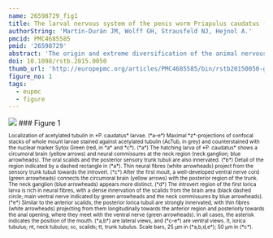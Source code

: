 ```yaml
---
name: 26598729_fig1
title: The larval nervous system of the penis worm Priapulus caudatus (Ecdysozoa).
authorString: 'Martín-Durán JM, Wolff GH, Strausfeld NJ, Hejnol A.'
pmcid: PMC4685585
pmid: '26598729'
abstract: 'The origin and extreme diversification of the animal nervous system is a central question in biology. While most of the attention has traditionally been paid to those lineages with highly elaborated nervous systems (e.g. arthropods, vertebrates, annelids), only the study of the vast animal diversity can deliver a comprehensive view of the evolutionary history of this organ system. In this regard, the phylogenetic position and apparently conservative molecular, morphological and embryological features of priapulid worms (Priapulida) place this animal lineage as a key to understanding the evolution of the Ecdysozoa (i.e. arthropods and nematodes). In this study, we characterize the nervous system of the hatching larva and first lorica larva of the priapulid worm Priapulus caudatus by immunolabelling against acetylated and tyrosinated tubulin, pCaMKII, serotonin and FMRFamide. Our results show that a circumoral brain and an unpaired ventral nerve with a caudal ganglion characterize the central nervous system of hatching embryos. After the first moult, the larva attains some adult features: a neck ganglion, an introvert plexus, and conspicuous secondary longitudinal neurites. Our study delivers a neuroanatomical framework for future embryological studies in priapulid worms, and helps illuminate the course of nervous system evolution in the Ecdysozoa.'
doi: 10.1098/rstb.2015.0050
thumb_url: 'http://europepmc.org/articles/PMC4685585/bin/rstb20150050-g1.gif'
figure_no: 1
tags:
  - eupmc
  - figure
---
```

<img src='http://europepmc.org/articles/PMC4685585/bin/rstb20150050-g1.jpg' style='max-height: 300px'>
### Figure 1
<p style='font-size: 10px;'>Localization of acetylated tubulin in *P. caudatus* larvae. (*a–e*) Maximal *z*-projections of confocal stacks of whole mount larvae stained against acetylated tubulin (AcTub, in grey) and counterstained with the nuclear marker Sytox Green (red, in *a* and *c*). (*a*) The hatching larva of *P. caudatus* shows a circumoral brain (yellow arrows) and neural commissures at the neck region (neck ganglion; blue arrowheads). The oral scalids and the posterior sensory trunk tubuli are also innervated. (*b*) Detail of the region indicated by a dashed rectangle in (*a*). Thin neural fibres (white arrowheads) project from the sensory trunk tubuli towards the introvert. (*c*) After the first moult, a well-developed ventral nerve cord (green arrowheads) connects the circumoral brain (yellow arrows) with the posterior region of the trunk. The neck ganglion (blue arrowheads) appears more distinct. (*d*) The introvert region of the first lorica larva is rich in neural fibres, with a dense innervation of the scalids from the brain area (black dashed circle; main ventral nerve indicated by green arrowheads and the neck commissures by blue arrowheads). (*e*) Similar to the anterior scalids, the posterior lorica tubuli are strongly innervated, with thin fibres (white arrowheads) projecting from them longitudinally towards the anterior region and posteriorly towards the anal opening, where they meet with the ventral nerve (green arrowheads). In all cases, the asterisk indicates the position of the mouth. (*a,b*) are lateral views, and (*c–e*) are ventral views. lt, lorica tubulus; nt, neck tubulus; sc, scalids; tt, trunk tubulus. Scale bars, 25 µm in (*a,b,d,e*); 50 µm in (*c*).</p>